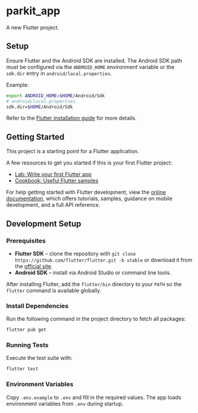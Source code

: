 # parkit_app

A new Flutter project.

## Setup

Ensure Flutter and the Android SDK are installed. The Android SDK path must be
configured via the `ANDROID_HOME` environment variable or the `sdk.dir` entry in
`android/local.properties`.

Example:

```bash
export ANDROID_HOME=$HOME/Android/Sdk
# android/local.properties
sdk.dir=$HOME/Android/Sdk
```

Refer to the [Flutter installation guide](https://docs.flutter.dev/get-started/install)
for more details.

## Getting Started

This project is a starting point for a Flutter application.

A few resources to get you started if this is your first Flutter project:

- [Lab: Write your first Flutter app](https://docs.flutter.dev/get-started/codelab)
- [Cookbook: Useful Flutter samples](https://docs.flutter.dev/cookbook)

For help getting started with Flutter development, view the
[online documentation](https://docs.flutter.dev/), which offers tutorials,
samples, guidance on mobile development, and a full API reference.

## Development Setup

### Prerequisites

- **Flutter SDK** – clone the repository with `git clone https://github.com/flutter/flutter.git -b stable` or download it from the [official site](https://docs.flutter.dev/get-started/install).
- **Android SDK** – install via Android Studio or command line tools.

After installing Flutter, add the `flutter/bin` directory to your `PATH` so the `flutter` command is available globally.

### Install Dependencies

Run the following command in the project directory to fetch all packages:

```bash
flutter pub get
```

### Running Tests

Execute the test suite with:

```bash
flutter test
```

### Environment Variables

Copy `.env.example` to `.env` and fill in the required values. The app loads environment variables from `.env` during startup.
